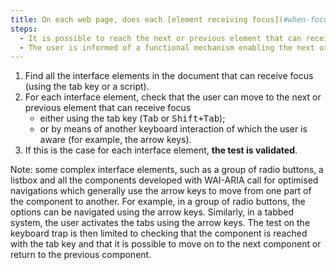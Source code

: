 ```yaml
---
title: On each web page, does each [element receiving focus](#when-focused) meet one of these conditions?
steps:
  - It is possible to reach the next or previous element that can receive the focus with the tab key.
  - The user is informed of a functional mechanism enabling the next or previous element to be reached using the keyboard.
---
```


1. Find all the interface elements in the document that can receive focus (using the tab key or a script).
2. For each interface element, check that the user can move to the next or previous element that can receive focus
   - either using the tab key (<kbd>Tab</kbd> or <kbd>Shift+Tab</kbd>);
   - or by means of another keyboard interaction of which the user is aware (for example, the arrow keys).
3. If this is the case for each interface element, **the test is validated**.

Note: some complex interface elements, such as a group of radio buttons, a listbox and all the components developed with WAI-ARIA call for optimised navigations which generally use the arrow keys to move from one part of the component to another. For example, in a group of radio buttons, the options can be navigated using the arrow keys. Similarly, in a tabbed system, the user activates the tabs using the arrow keys. The test on the keyboard trap is then limited to checking that the component is reached with the tab key and that it is possible to move on to the next component or return to the previous component.
